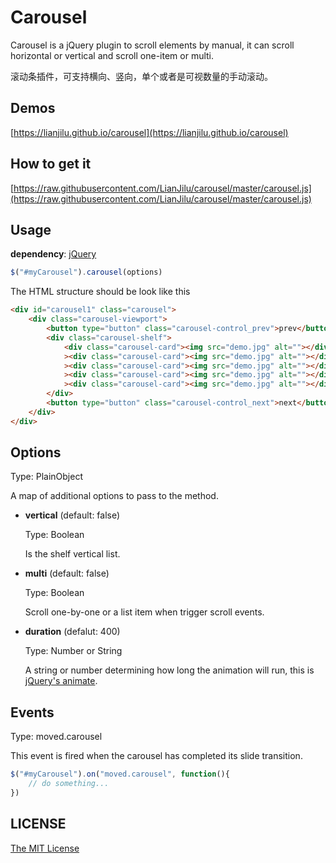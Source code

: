 # Carousel

Carousel is a jQuery plugin to scroll elements by manual, it can scroll horizontal or vertical and scroll one-item or multi.

滚动条插件，可支持横向、竖向，单个或者是可视数量的手动滚动。

## Demos

[https://lianjilu.github.io/carousel](https://lianjilu.github.io/carousel)

## How to get it

[https://raw.githubusercontent.com/LianJilu/carousel/master/carousel.js](https://raw.githubusercontent.com/LianJilu/carousel/master/carousel.js)

## Usage

**dependency**: [jQuery](https://jquery.com/download/)

```javascript
$("#myCarousel").carousel(options)
```

The HTML structure should be look like this

```html
<div id="carousel1" class="carousel">
    <div class="carousel-viewport">
        <button type="button" class="carousel-control_prev">prev</button>
        <div class="carousel-shelf">
            <div class="carousel-card"><img src="demo.jpg" alt=""></div
            ><div class="carousel-card"><img src="demo.jpg" alt=""></div
            ><div class="carousel-card"><img src="demo.jpg" alt=""></div
            ><div class="carousel-card"><img src="demo.jpg" alt=""></div
            ><div class="carousel-card"><img src="demo.jpg" alt=""></div>
        </div>
        <button type="button" class="carousel-control_next">next</button>
    </div>
</div>
```

## Options

Type: PlainObject

A map of additional options to pass to the method.

* **vertical** (default: false)

    Type: Boolean

    Is the shelf vertical list.

* **multi** (default: false)

    Type: Boolean

    Scroll one-by-one or a list item when trigger scroll events.

* **duration** (defalut: 400)

    Type: Number or String

    A string or number determining how long the animation will run, this is [jQuery's animate](https://api.jquery.com/animate/#animate-properties-duration-easing-complete).

## Events

Type: moved.carousel

This event is fired when the carousel has completed its slide transition.

```javascript
$("#myCarousel").on("moved.carousel", function(){
    // do something...
})
```

## LICENSE

[The MIT License](https://github.com/lianjilu/carousel/blob/master/LICENSE)
